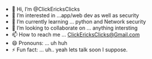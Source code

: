 - 👋 Hi, I’m @ClickEricksClicks
- 👀 I’m interested in ...app/web dev as well as security 
- 🌱 I’m currently learning ... python and Network security 
- 💞️ I’m looking to collaborate on ... anything intersting 
- 📫 How to reach me ... ClickEricksClicks@Gmail.com
- 😄 Pronouns: ... uh huh
- ⚡ Fun fact: ... uh.. yeah lets talk soon I suppose.

<!---
ClickEricksClicks/ClickEricksClicks is a ✨ special ✨ repository because its `README.md` (this file) appears on your GitHub profile.
You can click the Preview link to take a look at your changes.
--->
